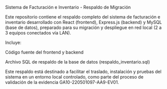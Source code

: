 Sistema de Facturación e Inventario - Respaldo de Migración


Este repositorio contiene el respaldo completo del sistema de facturación e inventario desarrollado con React (frontend), Express.js (backend) y MySQL (base de datos), preparado para su migración y despliegue en red local (2 a 3 equipos conectados vía LAN).

Incluye:

Código fuente del frontend y backend

Archivo SQL de respaldo de la base de datos (respaldo_inventario.sql)


Este respaldo está destinado a facilitar el traslado, instalación y pruebas del sistema en un entorno local controlado, como parte del proceso de validación de la evidencia GA10-220501097-AA9-EV01.

